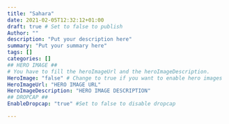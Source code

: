 ```yaml
---
title: "Sahara"
date: 2021-02-05T12:32:12+01:00
draft: true # Set to false to publish
Author: ""
description: "Put your description here" 
summary: "Put your summary here" 
tags: [] 
categories: [] 
## HERO IMAGE ##
# You have to fill the heroImageUrl and the heroImageDescription.
HeroImage: "false" # Change to true if you want to enable hero images
HeroImageUrl: "HERO IMAGE URL"
HeroImageDescription: "HERO IMAGE DESCRIPTION"
## DROPCAP ##
EnableDropcap: "true" #Set to false to disable dropcap

---
```

